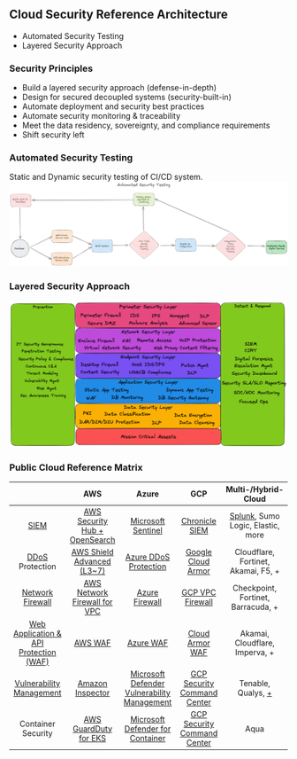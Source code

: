 ## Cloud Security Reference Architecture
* Automated Security Testing
* Layered Security Approach

### Security Principles
* Build a layered security approach (defense-in-depth)
* Design for secured decoupled systems (security-built-in)
* Automate deployment and security best practices
* Automate security monitoring & traceability 
* Meet the data residency, sovereignty, and compliance requirements
* Shift security left

### Automated Security Testing
Static and Dynamic security testing of CI/CD system. 
![Automated Security Testing Diagram](/img/AutomatedSecurityTesting.png)

### Layered Security Approach
![Layered Security](/img/LayeredSecurityApproach.png)

### Public Cloud Reference Matrix

|  | AWS | Azure | GCP | Multi-/Hybrid- Cloud |
| :---: | :---: | :---: | :---: | :---: |
| [SIEM](https://en.wikipedia.org/wiki/Security_information_and_event_management) | [AWS Security Hub + OpenSearch](https://aws.amazon.com/blogs/security/how-to-use-aws-security-hub-and-amazon-opensearch-service-for-siem/)   | [Microsoft Sentinel](https://learn.microsoft.com/en-us/azure/sentinel/overview) | [Chronicle SIEM](https://chronicle.security/suite/siem/)  | [Splunk](https://www.splunk.com/en_us/products/enterprise-security.html), Sumo Logic, Elastic, more |
| [DDoS](https://en.wikipedia.org/wiki/Denial-of-service_attack) Protection | [AWS Shield Advanced (L3~7)](https://aws.amazon.com/shield/) | [Azure DDoS Protection](https://azure.microsoft.com/en-us/products/ddos-protection) | [Google Cloud Armor](https://cloud.google.com/armor/docs/advanced-network-ddos) | Cloudflare, Fortinet, Akamai, F5, + |
| [Network Firewall](https://www.gartner.com/reviews/market/network-firewalls) | [AWS Network Firewall for VPC](https://docs.aws.amazon.com/network-firewall/latest/developerguide/what-is-aws-network-firewall.html) | [Azure Firewall](https://azure.microsoft.com/en-us/products/azure-firewall/) | [GCP VPC Firewall](https://cloud.google.com/vpc/docs/firewalls) | Checkpoint, Fortinet, Barracuda, + |
| [Web Application & API Protection (WAF)](https://www.gartner.com/reviews/market/cloud-web-application-and-api-protection) | [AWS WAF](https://aws.amazon.com/waf/) | [Azure WAF](https://azure.microsoft.com/en-us/products/web-application-firewall/) | [Cloud Armor WAF](https://codelabs.developers.google.com/codelabs/cloudnet-ca-waf-rules#0) | Akamai, Cloudflare, Imperva, + |
| [Vulnerability Management](https://en.wikipedia.org/wiki/Vulnerability_management) | [Amazon Inspector](https://aws.amazon.com/inspector/) | [Microsoft Defender Vulnerability Management](https://learn.microsoft.com/en-us/microsoft-365/security/defender-vulnerability-management/defender-vulnerability-management?view=o365-worldwide) | [GCP Security Command Center](https://cloud.google.com/security-command-center/docs/concepts-rapid-vulnerability-detection-overview) | Tenable, Qualys, [+](https://www.gartner.com/reviews/market/vulnerability-assessment) |
| Container Security | [AWS GuardDuty for EKS](https://docs.aws.amazon.com/guardduty/latest/ug/kubernetes-protection.html) | [Microsoft Defender for Container](https://learn.microsoft.com/en-us/azure/defender-for-cloud/defender-for-containers-introduction) | [GCP Security Command Center](https://cloud.google.com/security-command-center/docs/concepts-container-threat-detection-overview) | Aqua |

